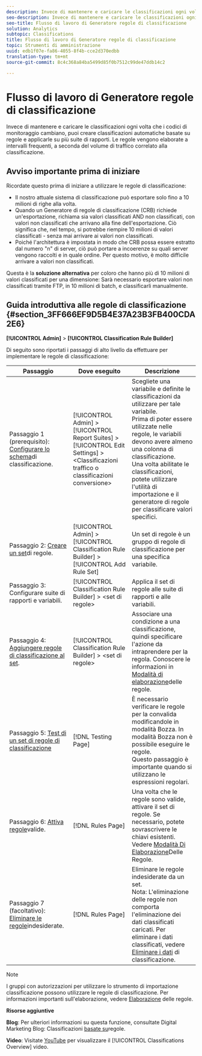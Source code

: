 ```yaml
---
description: Invece di mantenere e caricare le classificazioni ogni volta che i codici di monitoraggio cambiano, puoi creare classificazioni automatiche basate su regole e applicarle su più suite di rapporti. Le regole vengono elaborate a intervalli frequenti, a seconda del volume di traffico correlato alla classificazione.
seo-description: Invece di mantenere e caricare le classificazioni ogni volta che i codici di monitoraggio cambiano, puoi creare classificazioni automatiche basate su regole e applicarle su più suite di rapporti. Le regole vengono elaborate a intervalli frequenti, a seconda del volume di traffico correlato alla classificazione.
seo-title: Flusso di lavoro di Generatore regole di classificazione
solution: Analytics
subtopic: Classifications
title: Flusso di lavoro di Generatore regole di classificazione
topic: Strumenti di amministrazione
uuid: edb1f07e-fa86-4055-8f4b-cce2d370edbb
translation-type: tm+mt
source-git-commit: 8c4c368a84ba5499d85f0b7512c99de47ddb14c2

---
```



# Flusso di lavoro di Generatore regole di classificazione

Invece di mantenere e caricare le classificazioni ogni volta che i codici di monitoraggio cambiano, puoi creare classificazioni automatiche basate su regole e applicarle su più suite di rapporti. Le regole vengono elaborate a intervalli frequenti, a seconda del volume di traffico correlato alla classificazione.

## Avviso importante prima di iniziare

Ricordate questo prima di iniziare a utilizzare le regole di classificazione:

* Il nostro attuale sistema di classificazione può esportare solo fino a 10 milioni di righe alla volta.
* Quando un Generatore di regole di classificazione (CRB) richiede un'esportazione, richiama sia valori classificati AND non classificati, con valori non classificati che arrivano alla fine dell'esportazione. Ciò significa che, nel tempo, si potrebbe riempire 10 milioni di valori classificati - senza mai arrivare ai valori non classificati.
* Poiché l'architettura è impostata in modo che CRB possa essere estratto dal numero "n" di server, ciò può portare a incoerenze su quali server vengono raccolti e in quale ordine. Per questo motivo, è molto difficile arrivare a valori non classificati.

Questa è la **soluzione alternativa** per coloro che hanno più di 10 milioni di valori classificati per una dimensione: Sarà necessario esportare valori non classificati tramite FTP, in 10 milioni di batch, e classificarli manualmente.

## Guida introduttiva alle regole di classificazione {#section_3FF666EF9D5B4E37A23B3FB400CDA2E6}

**[!UICONTROL Admin]** &gt; **[!UICONTROL Classification Rule Builder]**

Di seguito sono riportati i passaggi di alto livello da effettuare per implementare le regole di classificazione:

| Passaggio | Dove eseguito | Descrizione |
|--- |--- |--- |
| Passaggio 1 (prerequisito): [Configurare lo schema](https://marketing.adobe.com/resources/help/en_US/reference/c_classifications.html)di classificazione. | [!UICONTROL Admin] &gt; [!UICONTROL Report Suites] &gt; [!UICONTROL Edit Settings] &gt; &lt;Classificazioni traffico o classificazioni conversione&gt; | Scegliete una variabile e definite le classificazioni da utilizzare per tale variabile. <br>Prima di poter essere utilizzate nelle regole, le variabili devono avere almeno una colonna di classificazione.<br>Una volta abilitate le classificazioni, potete utilizzare l'utilità di importazione e il generatore di regole per classificare valori specifici. |
| Passaggio 2: [Creare un set](/help/components/c-classifications2/crb/classification-rule-set.md)di regole. | [!UICONTROL Admin] &gt;  [!UICONTROL Classification Rule Builder] &gt; [!UICONTROL Add Rule Set] | Un set di regole è un gruppo di regole di classificazione per una specifica variabile. |
| Passaggio 3: Configurare suite di rapporti e variabili. | [!UICONTROL Classification Rule Builder] &gt; &lt;set di regole&gt; | Applica il set di regole alle suite di rapporti e alle variabili. |
| Passaggio 4: [Aggiungere regole di classificazione al set](/help/components/c-classifications2/crb/classification-quickstart-rules.md). | [!UICONTROL Classification Rule Builder] &gt; &lt;set di regole&gt; | Associare una condizione a una classificazione, quindi specificare l'azione da intraprendere per la regola.  Conoscere le informazioni in [Modalità di elaborazione](/help/components/c-classifications2/crb/classification-quickstart-rules.md)delle regole. |
| Passaggio 5: [Test di un set di regole di classificazione](/help/components/c-classifications2/crb/classification-quickstart-rules.md) | [!DNL Testing Page] | È necessario verificare le regole per la convalida modificandole in modalità Bozza. In modalità Bozza non è possibile eseguire le regole.<br>Questo passaggio è importante quando si utilizzano le espressioni [](/help/components/c-classifications2/crb/classification-quickstart-rules.md)regolari. |
| Passaggio 6: [Attiva regole](/help/components/c-classifications2/crb/classification-rule-definitions.md)valide. | [!DNL Rules Page] | Una volta che le regole sono valide, attivare il set di regole.  Se necessario, potete sovrascrivere le chiavi esistenti. Vedere [Modalità Di Elaborazione](/help/components/c-classifications2/crb/classification-quickstart-rules.md)Delle Regole. |
| Passaggio 7 (facoltativo): [Eliminare le regole](/help/components/c-classifications2/crb/classification-rule-definitions.md)indesiderate. | [!DNL Rules Page] | Eliminare le regole indesiderate da un set.<br>Nota:  L'eliminazione delle regole non comporta l'eliminazione dei dati classificati caricati.  Per eliminare i dati classificati, vedere [Eliminare i dati](/help/components/c-classifications2/c-classifications-importer/t-delete-classification-data.md) di classificazione. |

>[!NOTE]
>
> I gruppi con autorizzazioni per utilizzare lo strumento di importazione classificazione possono utilizzare le regole di classificazione. Per informazioni importanti sull'elaborazione, vedere [Elaborazione](/help/components/c-classifications2/crb/classification-quickstart-rules.md) delle regole.

**Risorse aggiuntive**

**Blog**: Per ulteriori informazioni su questa funzione, consultate Digital Marketing Blog: Classificazioni [basate su](https://blogs.adobe.com/digitalmarketing/analytics/rule-based-classifications-part-1-making-classifications-easier/?utm_source=feedburner&utm_medium=feed&utm_campaign=Feed%3A+AdobeDigitalMarketing+%28Adobe+Digital+Marketing+Blog%29)regole.

**Video**: Visitate [YouTube](https://www.youtube.com/watch?v=6laI5SBXY-I) per visualizzare il [!UICONTROL Classifications Overview] video.
